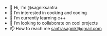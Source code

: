 - 👋 Hi, I’m @sagniksantra
- 👀 I’m interested in cooking and coding
- 🌱 I’m currently learning c++
- 💞️ I’m looking to collaborate on cool projects
- 📫 How to reach me santrasagnik@gmail.com

<!---
sagniksantra/sagniksantra is a ✨ special ✨ repository because its `README.md` (this file) appears on your GitHub profile.
You can click the Preview link to take a look at your changes.
--->

